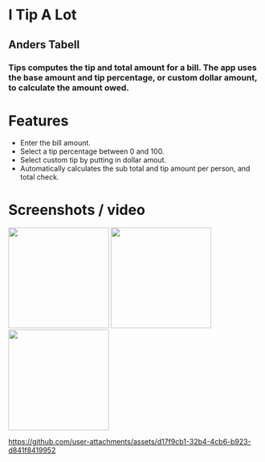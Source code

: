 # I Tip A Lot
## Anders Tabell
### Tips computes the tip and total amount for a bill. The app uses the base amount and tip percentage, or custom dollar amount, to calculate the amount owed.
# Features
- Enter the bill amount.
- Select a tip percentage between 0 and 100.
- Select custom tip by putting in dollar amout.
- Automatically calculates the sub total and tip amount per person, and total check.
# Screenshots / video

<img src="https://github.com/user-attachments/assets/93c723e6-0426-4068-b458-9a2cfa3327b3" width="200">
<img src="https://github.com/user-attachments/assets/f89450a9-633d-46a3-8fa9-6f9787fb9df8" width="200">
<img src="https://github.com/user-attachments/assets/e548ae2e-ea51-42df-8b50-801753391c19" width="200">

https://github.com/user-attachments/assets/d17f9cb1-32b4-4cb6-b923-d841f8419952





